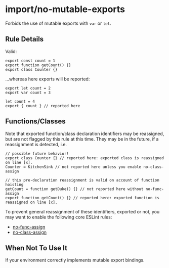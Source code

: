 import/no-mutable-exports
=========================

Forbids the use of mutable exports with `var` or `let`.

Rule Details
------------

Valid:

    export const count = 1
    export function getCount() {}
    export class Counter {}

…whereas here exports will be reported:

    export let count = 2
    export var count = 3

    let count = 4
    export { count } // reported here

Functions/Classes
-----------------

Note that exported function/class declaration identifiers may be reassigned, but are not flagged by this rule at this time. They may be in the future, if a reassignment is detected, i.e.

    // possible future behavior!
    export class Counter {} // reported here: exported class is reassigned on line [x].
    Counter = KitchenSink // not reported here unless you enable no-class-assign

    // this pre-declaration reassignment is valid on account of function hoisting
    getCount = function getDuke() {} // not reported here without no-func-assign
    export function getCount() {} // reported here: exported function is reassigned on line [x].

To prevent general reassignment of these identifiers, exported or not, you may want to enable the following core ESLint rules:

-   [no-func-assign](http://eslint.org/docs/rules/no-func-assign)
-   [no-class-assign](http://eslint.org/docs/rules/no-class-assign)

When Not To Use It
------------------

If your environment correctly implements mutable export bindings.

